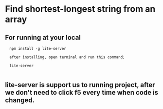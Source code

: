 # Find shortest-longest string from an array

## For running at your local
```
  npm install -g lite-server
  
  after installing, open terminal and run this command;
  
  lite-server
  
```

## lite-server is support us to running project, after we don't need to click f5 every time when code is changed.
